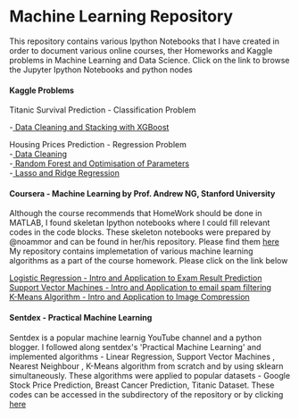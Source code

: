 Machine Learning Repository
========================

This repository contains various Ipython Notebooks that I have created in order to document various online courses, ther Homeworks and Kaggle problems in Machine Learning and Data Science. Click on the link to browse the Jupyter Ipython Notebooks and python nodes

#### Kaggle Problems

Titanic Survival Prediction - Classification Problem

-<a href="http://nbviewer.jupyter.org/github/sakshamjindal07/MachineLearning/blob/master/Kaggle/Titanic/Stacking%20With%20XGBOOST%20on%20Titanic%20Data.ipynb"> Data Cleaning and Stacking with XGBoost</a><br/>

Housing Prices Prediction - Regression Problem <br />
-<a href="http://nbviewer.jupyter.org/github/sakshamjindal07/MachineLearning/blob/master/Kaggle/Housing%20Prices%20Prediction/Data%20Cleaning_and_Dimensionality%20Reduction.ipynb"> Data Cleaning </a><br/>
-<a href="http://nbviewer.jupyter.org/github/sakshamjindal07/MachineLearning/blob/master/Kaggle/Housing%20Prices%20Prediction/Data%20Cleaning_and_Dimensionality%20Reduction.ipynb"> Random Forest and Optimisation of Parameters </a><br/>
-<a href="http://nbviewer.jupyter.org/github/sakshamjindal07/MachineLearning/blob/master/Kaggle/Housing%20Prices%20Prediction/Data%20Cleaning_and_Dimensionality%20Reduction.ipynb"> Lasso and Ridge Regression </a><br/>


#### Coursera - Machine Learning by Prof. Andrew NG, Stanford University

Although the course recommends that HomeWork should be done in MATLAB, I found skeletan Ipython notebooks where I could fill relevant codes in the code blocks. These skeleton notebooks were prepared by @noammor and can be found in her/his repository. Please find them <a href="https://github.com/noammor/coursera-machinelearning-python"> here </a><br/> My repository contains implemetation of various machine learning algorithms as a part of the course homework. Please click on the link below

<a href="http://nbviewer.jupyter.org/github/sakshamjindal07/MachineLearning/blob/master/Coursera-ML-AndrewNG-iPythonNotebooks/ex2/ml-ex2.ipynb"> Logistic Regression - Intro and Application to Exam Result Prediction</a><br/>
<a href="http://nbviewer.jupyter.org/github/sakshamjindal07/MachineLearning/blob/master/Coursera-ML-AndrewNG-iPythonNotebooks/ex6/ml-ex6.ipynb"> Support Vector Machines - Intro and Application to email spam filtering </a><br/>
<a href="http://nbviewer.jupyter.org/github/sakshamjindal07/MachineLearning/blob/master/Coursera-ML-AndrewNG-iPythonNotebooks/ex7/ml-ex7-kmeans.ipynb"> K-Means Algorithm  - Intro and Application to Image Compression </a><br/>



#### Sentdex - Practical Machine Learning

Sentdex is a popular machine learnig YouTube channel and a python blogger. I followed along sentdex's 'Practical Machine Learning' and implemented algorithms - Linear Regression, Support Vector Machines , Nearest Neighbour , K-Means algorithm from scratch and by using sklearn simultaneously. These algorithms were applied to popular datasets - Google Stock Price Prediction, Breast Cancer Prediction, Titanic Dataset. These codes can be accessed in the subdirectory of the repository or by clicking <a href="https://github.com/sakshamjindal07/MachineLearning/tree/master/practicalML"> here </a><br/> 

 







 
 
